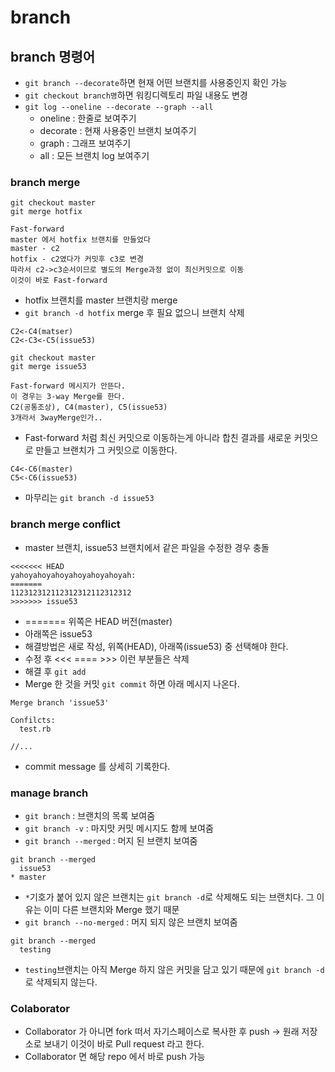 # branch

## branch 명령어

* `git branch --decorate`하면 현재 어떤 브랜치를 사용중인지 확인 가능
* `git checkout branch명`하면 워킹디렉토리 파일 내용도 변경
* `git log --oneline --decorate --graph --all`
  * oneline : 한줄로 보여주기
  * decorate : 현재 사용중인 브랜치 보여주기
  * graph : 그래프 보여주기
  * all : 모든 브랜치 log 보여주기

### branch merge

```git
git checkout master
git merge hotfix

Fast-forward
master 에서 hotfix 브랜치를 만들었다
master - c2
hotfix - c2였다가 커밋후 c3로 변경
따라서 c2->c3순서이므로 별도의 Merge과정 없이 최신커밋으로 이동
이것이 바로 Fast-forward
```

* hotfix 브랜치를 master 브랜치랑 merge
* `git branch -d hotfix` merge 후 필요 없으니 브랜치 삭제

```git
C2<-C4(matser)
C2<-C3<-C5(issue53)
```

```git
git checkout master
git merge issue53

Fast-forward 메시지가 안뜬다.
이 경우는 3-way Merge를 한다.
C2(공통조상), C4(master), C5(issue53)
3개라서 3wayMerge인가..
```

* Fast-forward 처럼 최신 커밋으로 이동하는게 아니라 합친 결과를 새로운 커밋으로 만들고 브랜치가 그 커밋으로 이동한다.

```git
C4<-C6(master)
C5<-C6(issue53)
```

* 마무리는 `git branch -d issue53`

### branch merge conflict

* master 브랜치, issue53 브랜치에서 같은 파일을 수정한 경우 충돌

```text
<<<<<<< HEAD
yahoyahoyahoyahoyahoyahoyah:
=======
112312312112312312112312312
>>>>>>> issue53
```

* ======= 위쪽은 HEAD 버전(master)
* 아래쪽은 issue53
* 해결방법은 새로 작성, 위쪽(HEAD), 아래쪽(issue53) 중 선택해야 한다.
* 수정 후 <<< ==== >>> 이런 부분들은 삭제
* 해결 후 `git add`
* Merge 한 것을 커밋 `git commit` 하면 아래 메시지 나온다.

```git
Merge branch 'issue53'

Confilcts:
  test.rb

//...
```

* commit message 를 상세히 기록한다.

### manage branch

* `git branch` : 브랜치의 목록 보여줌
* `git branch -v` : 마지맛 커밋 메시지도 함께 보여줌
* `git branch --merged` : 머지 된 브랜치 보여줌

```git
git branch --merged
  issue53
* master
```

* `*`기호가 붙어 있지 않은 브랜치는 `git branch -d`로 삭제해도 되는 브랜치다. 그 이유는 이미 다른 브랜치와 Merge 했기 때문
* `git branch --no-merged` : 머지 되지 않은 브랜치 보여줌

```git
git branch --merged
  testing
```

* `testing`브랜치는 아직 Merge 하지 않은 커밋을 담고 있기 때문에 `git branch -d`로 삭제되지 않는다.

### Colaborator

* Collaborator 가 아니면 fork 떠서 자기스페이스로 복사한 후 push -> 원래 저장소로 보내기 이것이 바로 Pull request 라고 한다.
* Collaborator 면 해당 repo 에서 바로 push 가능

